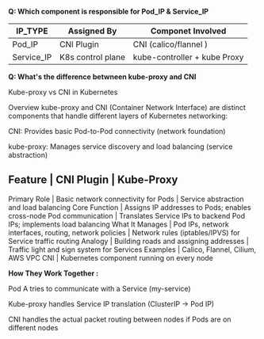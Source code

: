 **Q: Which component is responsible for Pod_IP & Service_IP**

| IP_TYPE      | Assigned By        | Componet Involved 
|--------------|--------------------|----------------------------
| Pod_IP       | CNI Plugin         | CNI (calico/flannel )   
| Service_IP   | K8s control plane  | kube-controller + kube Proxy   
        
**Q: What's the difference betwneen kube-proxy and CNI**

Kube-proxy vs CNI in Kubernetes

Overview
kube-proxy and CNI (Container Network Interface) are distinct components that handle different layers of Kubernetes networking:

CNI: Provides basic Pod-to-Pod connectivity (network foundation)

kube-proxy: Manages service discovery and load balancing (service abstraction)

Feature         |	CNI Plugin                                                  |	Kube-Proxy
--------------------------------------------------------------------------------------------------------------------------------------------------------
Primary Role	| Basic network connectivity for Pods                               |	Service abstraction and load balancing
Core Function	| Assigns IP addresses to Pods; enables cross-node Pod communication |   Translates Service IPs to backend Pod IPs; implements load balancing
What It Manages	| Pod IPs, network interfaces, routing, network policies            |	Network rules (iptables/IPVS) for Service traffic routing
Analogy	        | Building roads and assigning addresses                             |	Traffic light and sign system for Services
Examples	| Calico, Flannel, Cilium, AWS VPC CNI	                            |   Kubernetes component running on every node

**How They Work Together :**

Pod A tries to communicate with a Service (my-service)

Kube-proxy handles Service IP translation (ClusterIP → Pod IP)

CNI handles the actual packet routing between nodes if Pods are on different nodes
